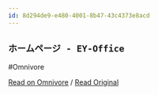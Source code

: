 ```yaml
---
id: 8d294de9-e480-4001-8b47-43c4373e8acd
---
```


## `ホームページ - EY-Office`
#Omnivore

[Read on Omnivore](https://omnivore.app/me/ey-office-1902e1059eb) / [Read Original](https://www.ey-office.com/blog_archive/2023/01/18/bought-a-kindle-again-its-good/)


